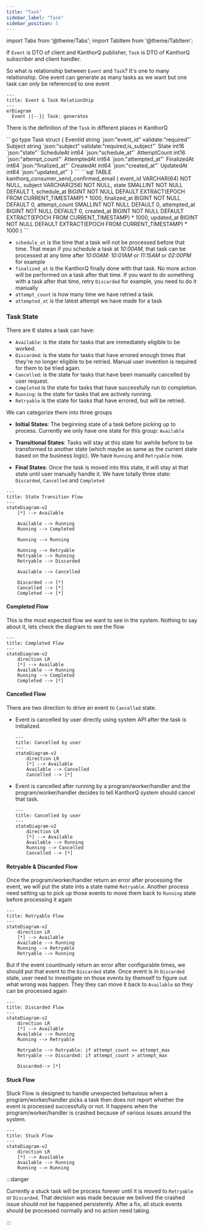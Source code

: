 ```yaml
---
title: "Task"
sidebar_label: "Task"
sidebar_position: 5
---
```


import Tabs from '@theme/Tabs';
import TabItem from '@theme/TabItem';

If `Event` is DTO of client and KanthorQ publisher, `Task` is DTO of KanthorQ subscriber and client handler.

So what is relationship between `Event` and `Task`? It's one to many relationship. One event can generate as many tasks as we want but one task can only be referenced to one event

```mermaid
---
title: Event & Task RelationShip
---
erDiagram
  Event ||--}| Task: generates
```

There is the definition of the `Task` in different places in KanthorQ

<Tabs>
  <TabItem value="go" label="Go" default>
    ```go
    type Task struct {
      EventId      string `json:"event_id" validate:"required"`
      Subject      string `json:"subject" validate:"required,is_subject"`
      State        int16  `json:"state"`
      ScheduleAt   int64  `json:"schedule_at"`
      AttemptCount int16  `json:"attempt_count"`
      AttemptedAt  int64  `json:"attempted_at"`
      FinalizedAt  int64  `json:"finalized_at"`
      CreatedAt    int64  `json:"created_at"`
      UpdatedAt    int64  `json:"updated_at"`
    }
    ```
  </TabItem>
  <TabItem value="postgresql" label="PostgreSQL">
    ```sql
    TABLE kanthorq_consumer_send_confirmed_email (
      event_id VARCHAR(64) NOT NULL,
      subject VARCHAR(256) NOT NULL,
      state SMALLINT NOT NULL DEFAULT 1,
      schedule_at BIGINT NOT NULL DEFAULT EXTRACT(EPOCH FROM CURRENT_TIMESTAMP) * 1000,
      finalized_at BIGINT NOT NULL DEFAULT 0,
      attempt_count SMALLINT NOT NULL DEFAULT 0,
      attempted_at BIGINT NOT NULL DEFAULT 0,
      created_at BIGINT NOT NULL DEFAULT EXTRACT(EPOCH FROM CURRENT_TIMESTAMP) * 1000,
      updated_at BIGINT NOT NULL DEFAULT EXTRACT(EPOCH FROM CURRENT_TIMESTAMP) * 1000
    )
    ```
  </TabItem>
</Tabs>

- `schedule_at` is the time that a task will not be processed before that time. That mean if you schedule a task at _10:00AM_, that task can be processed at any time after _10:00AM_: _10:01AM_ or _11:15AM_ or _02:00PM_ for example
- `finalized_at` is the KanthorQ finally done with that task. No more action will be performed on a task after that time. If you want to do something with a task after that time, retry `Discarded` for example, you need to do it manually
- `attempt_count` is how many time we have retried a task.
- `attempted_at` is the latest attempt we have made for a task

### Task State

There are 6 states a task can have:

- `Available`: is the state for tasks that are immediately eligible to be worked.
- `Discarded`: is the state for tasks that have errored enough times that they're no longer eligible to be retried. Manual user invention is required for them to be tried again.
- `Cancelled`: is the state for tasks that have been manually cancelled by user request.
- `Completed` is the state for tasks that have successfully run to completion.
- `Running`: is the state for tasks that are actively running.
- `Retryable` is the state for tasks that have errored, but will be retried.

We can categorize them into three groups

- **Initial States**: The beginning state of a task before picking up to process. Currently we only have one state for this group: `Available`

- **Transitional States**: Tasks will stay at this state for awhile before to be transformed to another state (which maybe as same as the current state based on the business logic). We have `Running` and `Retryable` now.

- **Final States**: Once the task is moved into this state, it will stay at that state until user manually handle it. We have totally three state: `Discarded`, `Cancelled` and `Completed`

```mermaid
---
title: State Transition Flow
---
stateDiagram-v2
    [*] --> Available

    Available --> Running
    Running --> Completed

    Running --> Running

    Running --> Retryable
    Retryable --> Running
    Retryable --> Discarded

    Available --> Cancelled

    Discarded --> [*]
    Cancelled --> [*]
    Completed --> [*]
```

#### Completed Flow

This is the most expected flow we want to see in the system. Nothing to say about it, lets check the diagram to see the flow

```mermaid
---
title: Completed Flow
---
stateDiagram-v2
    direction LR
    [*] --> Available
    Available --> Running
    Running --> Completed
    Completed --> [*]
```

#### Cancelled Flow

There are two direction to drive an event to `Cancelled` state.

- Event is cancelled by user directly using system API after the task is initialized.

  ```mermaid
  ---
  title: Cancelled by user
  ---
  stateDiagram-v2
      direction LR
      [*] --> Available
      Available --> Cancelled
      Cancelled --> [*]
  ```

- Event is cancelled after running by a program/worker/handler and the program/worker/handler decides to tell KanthorQ system should cancel that task.

  ```mermaid
  ---
  title: Cancelled by user
  ---
  stateDiagram-v2
      direction LR
      [*] --> Available
      Available --> Running
      Running --> Cancelled
      Cancelled --> [*]
  ```

#### Retryable & Discarded Flow

Once the program/worker/handler return an error after processing the event, we will put the state into a state name `Retryable`. Another process need setting up to pick up those events to move them back to `Running` state before processing it again

```mermaid
---
title: Retryable Flow
---
stateDiagram-v2
    direction LR
    [*] --> Available
    Available --> Running
    Running --> Retryable
    Retryable --> Running
```

But if the event countinuely return an error after configurable times, we should put that event to the `Discarded` state. Once event is in `Discarded` state, user need to investigate on those events by themself to figure out what wrong was happen. They they can move it back to `Available` so they can be processed again

```mermaid
---
title: Discarded Flow
---
stateDiagram-v2
    direction LR
    [*] --> Available
    Available --> Running
    Running --> Retryable

    Retryable --> Retryable: if attempt_count <= attempt_max
    Retryable --> Discarded: if attempt_count > attempt_max

    Discarded--> [*]
```

#### Stuck Flow

Stuck Flow is designed to handle unexpected behavious when a program/worker/handler picks a task then does not report whether the event is processed successfully or not. It happens when the program/worker/handler is crashed because of various issues around the system.

```mermaid
---
title: Stuck Flow
---
stateDiagram-v2
    direction LR
    [*] --> Available
    Available --> Running
    Running --> Running
```

:::danger

Currently a stuck task will be process forever until it is moved to `Retryable` or `Discarded`. That decision was made because we belived the crashed issue should not be happened persistently. After a fix, all stuck events should be processed normally and no action need taking.

:::
